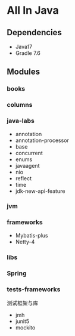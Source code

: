 # All In Java

## Dependencies

- Java17
- Gradle 7.6

## Modules

### books

### columns

### java-labs

- annotation
- annotation-processor
- base
- concurrent
- enums
- javaagent
- nio
- reflect
- time
- jdk-new-api-feature

### jvm

### frameworks

- Mybatis-plus
- Netty-4

### libs

### Spring

### tests-frameworks

测试框架与库

- jmh
- junit5
- mockito
